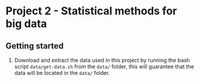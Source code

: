 # Project 2 - Statistical methods for big data

## Getting started
1. Download and extract the data used in this project by running the bash script `data/get-data.sh` from the `data/` folder, this will guarantee that the data will be located in the `data/` folder.